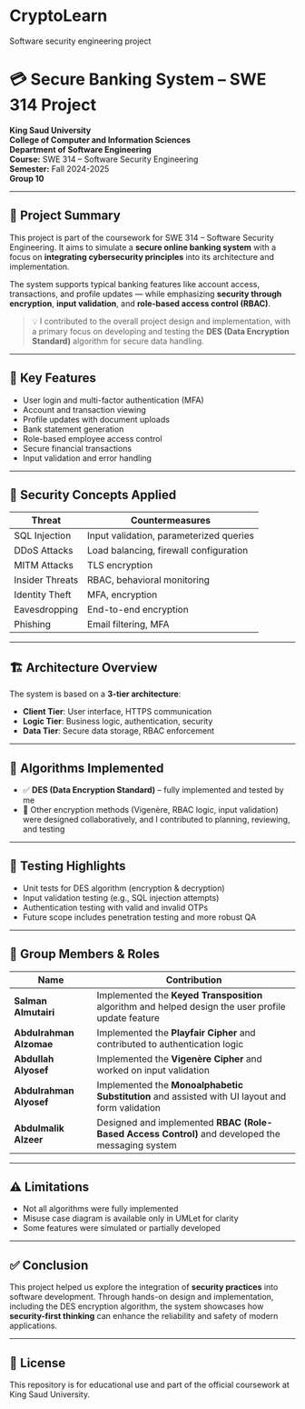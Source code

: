 # CryptoLearn
Software security engineering project

# 💳 Secure Banking System – SWE 314 Project

**King Saud University**  
**College of Computer and Information Sciences**  
**Department of Software Engineering**  
**Course:** SWE 314 – Software Security Engineering  
**Semester:** Fall 2024-2025  
**Group 10**

---

## 📘 Project Summary

This project is part of the coursework for SWE 314 – Software Security Engineering. It aims to simulate a **secure online banking system** with a focus on **integrating cybersecurity principles** into its architecture and implementation.

The system supports typical banking features like account access, transactions, and profile updates — while emphasizing **security through encryption**, **input validation**, and **role-based access control (RBAC)**.

> 💡 I contributed to the overall project design and implementation, with a primary focus on developing and testing the **DES (Data Encryption Standard)** algorithm for secure data handling.

---

## 🔐 Key Features

- User login and multi-factor authentication (MFA)
- Account and transaction viewing
- Profile updates with document uploads
- Bank statement generation
- Role-based employee access control
- Secure financial transactions
- Input validation and error handling

---

## 🧠 Security Concepts Applied

| Threat | Countermeasures |
|--------|-----------------|
| SQL Injection | Input validation, parameterized queries |
| DDoS Attacks | Load balancing, firewall configuration |
| MITM Attacks | TLS encryption |
| Insider Threats | RBAC, behavioral monitoring |
| Identity Theft | MFA, encryption |
| Eavesdropping | End-to-end encryption |
| Phishing | Email filtering, MFA |

---

## 🏗 Architecture Overview

The system is based on a **3-tier architecture**:

- **Client Tier**: User interface, HTTPS communication
- **Logic Tier**: Business logic, authentication, security
- **Data Tier**: Secure data storage, RBAC enforcement

---

## 🔧 Algorithms Implemented

- ✅ **DES (Data Encryption Standard)** – fully implemented and tested by me
- 🧩 Other encryption methods (Vigenère, RBAC logic, input validation) were designed collaboratively, and I contributed to planning, reviewing, and testing

---

## 🧪 Testing Highlights

- Unit tests for DES algorithm (encryption & decryption)
- Input validation testing (e.g., SQL injection attempts)
- Authentication testing with valid and invalid OTPs
- Future scope includes penetration testing and more robust QA

---

## 👥 Group Members & Roles

| Name | Contribution |
|------|--------------|
| **Salman Almutairi** | Implemented the **Keyed Transposition** algorithm and helped design the user profile update feature |
| **Abdulrahman Alzomae** | Implemented the **Playfair Cipher** and contributed to authentication logic |
| **Abdullah Alyosef** | Implemented the **Vigenère Cipher** and worked on input validation |
| **Abdulrahman Alyosef** | Implemented the **Monoalphabetic Substitution** and assisted with UI layout and form validation |
| **Abdulmalik Alzeer** | Designed and implemented **RBAC (Role-Based Access Control)** and developed the messaging system |


---

## ⚠ Limitations

- Not all algorithms were fully implemented
- Misuse case diagram is available only in UMLet for clarity
- Some features were simulated or partially developed

---

## ✅ Conclusion

This project helped us explore the integration of **security practices** into software development. Through hands-on design and implementation, including the DES encryption algorithm, the system showcases how **security-first thinking** can enhance the reliability and safety of modern applications.

---

## 📄 License

This repository is for educational use and part of the official coursework at King Saud University.


